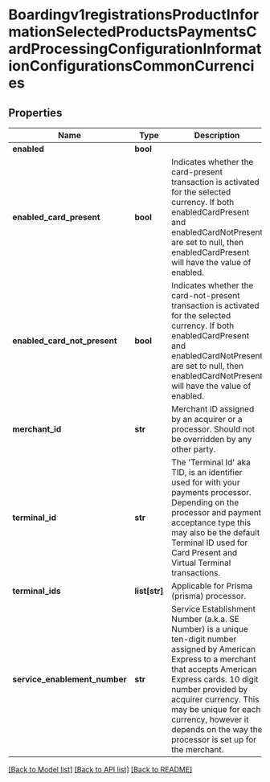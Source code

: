 # Boardingv1registrationsProductInformationSelectedProductsPaymentsCardProcessingConfigurationInformationConfigurationsCommonCurrencies

## Properties
Name | Type | Description | Notes
------------ | ------------- | ------------- | -------------
**enabled** | **bool** |  | [optional] 
**enabled_card_present** | **bool** | Indicates whether the card-present transaction is activated for the selected currency. If both enabledCardPresent and enabledCardNotPresent are set to null, then enabledCardPresent will have the value of enabled. | [optional] 
**enabled_card_not_present** | **bool** | Indicates whether the card-not-present transaction is activated for the selected currency. If both enabledCardPresent and enabledCardNotPresent are set to null, then enabledCardNotPresent will have the value of enabled. | [optional] 
**merchant_id** | **str** | Merchant ID assigned by an acquirer or a processor. Should not be overridden by any other party. | [optional] 
**terminal_id** | **str** | The &#39;Terminal Id&#39; aka TID, is an identifier used for with your payments processor. Depending on the processor and payment acceptance type this may also be the default Terminal ID used for Card Present and Virtual Terminal transactions.  | [optional] 
**terminal_ids** | **list[str]** | Applicable for Prisma (prisma) processor. | [optional] 
**service_enablement_number** | **str** | Service Establishment Number (a.k.a. SE Number) is a unique ten-digit number assigned by American Express to a merchant that accepts American Express cards. 10 digit number provided by acquirer currency. This may be unique for each currency, however it depends on the way the processor is set up for the merchant.  | [optional] 

[[Back to Model list]](../README.md#documentation-for-models) [[Back to API list]](../README.md#documentation-for-api-endpoints) [[Back to README]](../README.md)


